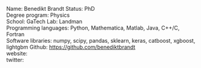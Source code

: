 Name: Benedikt Brandt
Status: PhD  
Degree program: Physics  
School: GaTech 
Lab: Landman  
Programming languages: Python, Mathematica, Matlab, Java, C++/C, Fortran  
Software libraries: numpy, scipy, pandas, sklearn, keras, catboost, xgboost, lightgbm 
Github: https://github.com/benediktbrandt  
website:  
twitter:  


